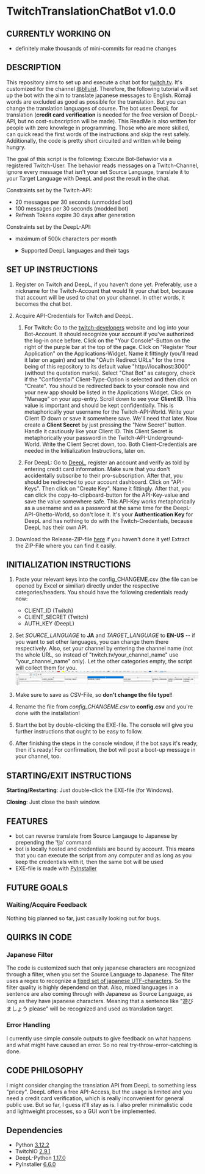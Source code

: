 # TwitchTranslationChatBot v1.0.0
## CURRENTLY WORKING ON
- definitely make thousands of mini-commits for readme changes



## DESCRIPTION
This repository aims to set up and execute a chat bot for [twitch.tv](https://www.twitch.tv/). It's customized for the channel [@blluist](https://www.twitch.tv/blluist). Therefore, the following tutorial will set up the bot with the aim to translate japanese messages to English. Rōmaji words are excluded as good as possible for the translation. But you can change the translation languages of course. The bot uses DeepL for translation (**credit card verification** is needed for the free version of DeepL-API, but no cost-subscription will be made). This ReadMe is also written for people with zero knowlege in programming. Those who are more skilled, can quick read the first words of the instructions and skip the rest safely. Additionally, the code is pretty short circuited and written while being hungry. 

The goal of this script is the following: Execute Bot-Behavior via a registered Twitch-User. The behavior reads messages on a Twitch-Channel, ignore every message that isn't your set Source Language, translate it to your Target Language with DeepL and post the result in the chat.

Constraints set by the Twitch-API: 
- 20 messages per 30 seconds (unmodded bot)
- 100 messages per 30 seconds (modded bot)
- Refresh Tokens expire 30 days after generation

Constraints set by the DeepL-API:
- maximum of 500k characters per month
   <details>
   
   <summary>Supported DeepL languages and their tags</summary>
   
   | Source Tag | Target Tag | Language |
   | --- | --- | --- |
   | BG | BG | Bulgarian |
   | CS | CS | Czech |
   | DA | DA | Danish |
   | DE | DE | German |
   | EL | EL | Greek |
   | EN | EN-GB and EN-US | English |
   | ES | ES | Spanish |
   | ET | ET | Estonian |
   | FI | FI | Finnish |
   | FR | FR | French |
   | HU | HU | Hungarian |
   | ID | ID | Indonesian |
   | IT | IT | Italian |
   | JA | JA | Japanese |
   | KO | KO | Korean |
   | LT | LT | Lithuanian |
   | LV | LV | Latvian |
   | NB | NB | Norwegian (Bokmål) |
   | NL | NL | Dutch |
   | PL | PL | Polish |
   | PT | PT-BR and PT-PT | Portuguese (Brazilian & all other Portuguese varieties) |
   | RO | RO | Romanian |
   | RU | RU | Russian |
   | SK | SK | Slovak |
   | SL | SL | Slovenian |
   | SV | SV | Swedish |
   | TR | TR | Turkish |
   | UK | UK | Ukrainian |
   | ZH | ZH | Chinese (simplified) |
   </details>



## SET UP INSTRUCTIONS
1. Register on Twitch and DeepL, if you haven't done yet. Preferably, use a nickname for the Twitch-Account that would fit your chat bot, because that account will be used to chat on your channel. In other words, it becomes the chat bot. 

2. Acquire API-Credentials for Twitch and DeepL. 
   1. For Twitch: Go to the [twitch-developers](https://dev.twitch.tv/) website and log into your Bot-Account. It should recognize your account if you've authorized the log-in once before. Click on the "Your Console"-Button on the right of the purple bar at the top of the page. Click on "Register Your Application" on the Applications-Widget. Name it fittingly (you'll read it later on again) and set the "OAuth Redirect URLs" for the time being of this repository to its default value "http://localhost:3000" (without the quotation marks). Select "Chat Bot" as category, check if the "Confidential" Client-Type-Option is selected and then click on "Create". You should be redirected back to your console now and your new app should be listed in the Applications Widget. Click on "Manage" on your app-entry. Scroll down to see your **Client ID**. This value is important and should be kept confidentially. This is metaphorically your username for the Twitch-API-World. Write your Client ID down or save it somewhere save. We'll need that later. Now create a **Client Secret** by just pressing the "New Secret" button. Handle it cautiously like your Client ID. This Client Secret is metaphorically your password in the Twitch-API-Underground-World. Write the Client Secret down, too. Both Client-Credentials are needed in the Initialization Instructions, later on. 

   2. For DeepL: Go to [DeepL](https://www.deepl.com/), register an account and verify as told by entering credit card information. Make sure that you don't accidentally subscribe to their pro-subscription. After that, you should be redirected to your account dashboard. Click on "API-Keys". Then click on "Create Key". Name it fittingly. After that, you can click the copy-to-clipboard-button for the API-Key-value and save the value somewhere safe. This API-Key works metaphorically as a username and as a password at the same time for the DeepL-API-Ghetto-World, so don't lose it. It's your **Authentication Key** for DeepL and has nothing to do with the Twitch-Credentials, because DeepL has their own API.

3. Download the Release-ZIP-file [here](https://github.com/makiaato/TwitchTranslationChatBot/releases) if you haven't done it yet! Extract the ZIP-File where you can find it easily.



## INITIALIZATION INSTRUCTIONS
1. Paste your relevant keys into the config_CHANGEME.csv (the file can be opened by Excel or similiar) directly under the respective categories/headers. You should have the following credentials ready now:
   - CLIENT_ID (Twitch)
   - CLIENT_SECRET (Twitch)   
   - AUTH_KEY (DeepL)

2. Set *SOURCE_LANGUAGE* to **JA** and *TARGET_LANGUAGE* to **EN-US** -- if you want to set other languages, you can change them there respectively. Also, set your channel by entering the channel name (not the whole URL, so instead of "twitch.tv/your_channel_name" use "your_channel_name" only). Let the other categories empty, the script will collect them for you. 
![Example image of the config.csv file.](/example_images/example_01.png)

3. Make sure to save as CSV-File, so **don't change the file type**!!

4. Rename the file from *config_CHANGEME.csv* to **config.csv** and you're done with the installation!

5. Start the bot by double-clicking the EXE-file. The console will give you further instructions that ought to be easy to follow.

6. After finishing the steps in the console window, if the bot says it's ready, then it's ready! For confirmation, the bot will post a boot-up message in your channel, too.



## STARTING/EXIT INSTRUCTIONS
**Starting/Restarting**: Just double-click the EXE-file (for Windows).

**Closing**: Just close the bash window.



## FEATURES
- bot can reverse translate from Source Langauge to Japanese by prepending the '!ja' command
- bot is locally hosted and credentials are bound by account. This means that you can execute the script from any computer and as long as you keep the credentials with it, then the same bot will be used
- EXE-file is made with [PyInstaller](https://pyinstaller.org/en/stable/)



## FUTURE GOALS 
### Waiting/Acquire Feedback
Nothing big planned so far, just casually looking out for bugs. 



## QUIRKS IN CODE
### Japanese Filter
The code is customized such that only japanese characters are recognized through a filter, when you set the Source Language to Japanese. The filter uses a regex to recognize a [fixed set of japanese UTF-characters](http://www.rikai.com/library/kanjitables/kanji_codes.unicode.shtml). So the filter quality is highly dependend on that. Also, mixed languages in a sentence are also coming through with Japanese as Source Language, as long as they have japanese characters. Meaning that a sentence like "遊びましょう please" will be recognized and used as translation target. 

### Error Handling
I currently use simple console outputs to give feedback on what happens and what might have caused an error. So no real try-throw-error-catching is done. 



## CODE PHILOSOPHY
I might consider changing the translation API from DeepL to something less "pricey". DeepL offers a free API-Access, but the usage is limited and you need a credit card verification, which is really inconvenient for general public use. But so far, I guess it'll stay as is. I also prefer minimalistic code and lightweight processes, so a GUI won't be implemented. 



## Dependencies
- Python [3.12.2](https://devguide.python.org/versions/)
- TwitchIO [2.9.1](https://github.com/PythonistaGuild/TwitchIO)
- DeepL-Python [1.17.0](https://github.com/DeepLcom/deepl-python)
- PyInstaller [6.6.0](https://github.com/pyinstaller/pyinstaller)
